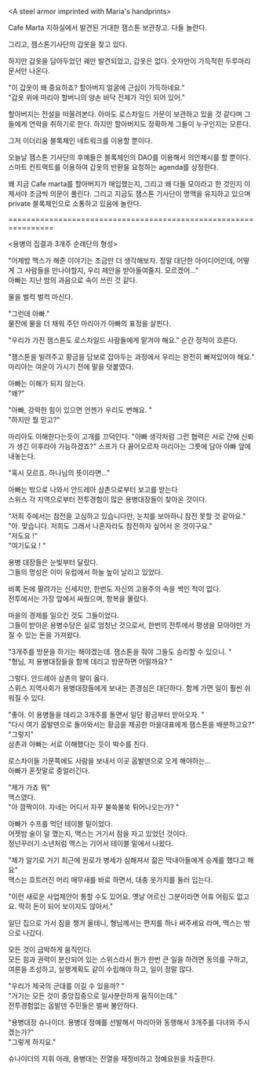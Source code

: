 <A steel armor imprinted with Maria's handprints>

Cafe Marta 지하실에서 발견된 거대한 잼스톤 보관창고. 다들 놀란다.<br>

그리고, 잼스톤기사단의 갑옷을 찾고 있다. <br>

하지만 갑옷을 담아두었던 궤만 발견되었고, 갑옷은 없다. 숫자만이 가득적힌 두루마리 문서만 나온다.<br>

"이 갑옷이 왜 중요하죠? 할아버지 얼굴에 근심이 가득하네요." <br>
"갑옷 위에 마리아 할버니의 양손 바닥 전체가 각인 되어 있어." <br>

할아버지는 전설을 떠올려본다.
아마도 로스차일드 가문이 보관하고 있을 것 같다며 그들에게 연락을 취하기로 한다.
하지만 할아버지도 정확하게 그들이 누구인지는 모른다.<br>

그저 이더리움 블록체인 네트워크를 이용할 뿐이다.<br>

오늘날 잼스톤 기사단의 후예들은 블록체인의 DAO를 이용해서 의안제시를 할 뿐이다. 스마트 컨트랙트를 이용하여 갑옷의 반환을 요청하는 agenda를 상정한다.<br>

왜 지금 Cafe marta를 할아버지가 매입했는지, 그리고 왜 다들 모이라고 한 것인지 이제서야 조금씩 의문이 풀린다. 그리고 지금도 잼스톤 기사단이 명맥을 유지하고 있으며 private 블록체인으로 소통하고 있음에 놀란다.<br>

================================================================

<용병의 집결과 3개주 순례단의 형성>

"어제밤 맥스가 해준 이야기는 조금만 더 생각해보자. 정말 대단한 아이디어인데, 어떻게 그 사람들을 만나야할지, 우리 제안을 받아들여줄지. 모르겠어..." <br>
아빠는 지난 밤의 과음으로 속이 쓰린 것 같다. <br>

물을 벌컥 벌컥 마신다. <br>

"그런데 아빠."<br>
물잔에 물을 더 채워 주던 마리아가 아빠의 표정을 살핀다.<br>

"우리가 가진 잼스톤도 로스차일드 사람들에게 맡겨야 해요."
순간 정적이 흐른다.

"잼스톤을 빌려주고 황금을 담보로 잡아두는 과정에서 우리는 완전히 빠져있어야 해요." <br>
마리아는 여운이 가시기 전에 말을 덧붙였다. <br>

아빠는 이해가 되지 않는다. <br>
"왜?"<br>

"아빠, 강력한 힘이 있으면 언젠가 우리도 변해요. "<br>
"하지만 뭘 믿고?"

마리아도 이해한다는듯이 고개를 끄덕인다.
"아빠 생각처럼 그런 협력은 서로 간에 신뢰가 생긴 이후라야 가능하겠죠?"
스프가 다 끓어오르자 마리아는 그릇에 담아 아빠 앞에 내놓는다. <br>

"혹시 모르죠. 하나님의 뜻이라면..." <br>

아빠는 밖으로 나와서 안드레아 삼촌으로부터 보고를 받는다 <br>
스위스 각 지역으로부터 전투경험이 많은 용병대장들이 찾아온 것이다. <br>

"저희 주에서는 참전을 고심하고 있습니다만, 눈치를 보아하니 참전 못할 것 같아요."<br>
"아. 맞습니다. 저희도 그래서 나혼자라도 참전하자 싶어서 온 것이구요." <br>
"저도요 !" <br>
"여기도요 ! " <br>

용병 대장들은 눈빛부터 달랐다. <br>
그들의 명성은 이미 유럽에서 하늘 높이 날리고 있었다. <br>

비록 돈에 팔려가는 신세지만, 한번도 자신의 고용주의 속을 썩인 적이 없다. <br>
전투에서는 가장 앞에서 싸웠으며, 항복을 몰랐다. <br>

마을의 경제를 일으킨 것도 그들이었다. <br>
그들이 받아온 용병수당은 실로 엄청난 것으로서, 한번의 전투에서 평생을 모아야만 가질 수 있는 돈을 가져왔다. <br>

"3개주를 방문을 하기는 해야겠는데. 잼스톤을 줘야 그들도 승리할 수 있으니. "<br>
"형님, 저 용병대장들을 함께 데리고 방문하면 어떨까요? " <br>

그렇다. 안드레아 삼촌의 말이 옳다. <br>
스위스 지역사회가 용병대장들에게 보내는 존경심은 대단하다. 함께 가면 일이 훨씬 쉬워질 수 있다. <br>

"좋아. 이 용병들을 데리고 3개주를 돌면서 일단 황금부터 받아오자. "<br>
"다시 여기 옵발덴으로 돌아와서는 황금을 제공한 마을대표에게 잼스톤을 배분하고요?"<br>
"그렇지"<br>
삼촌과 아빠는 서로 이해했다는 듯이 박수를 친다. <br>

로스차이들 가문쪽에도 사람을 보내서 이곳 옵발덴으로 오게 해야하는...<br>
아빠가 혼잣말로 중얼러긴다. <br>

"제가 가죠 뭐"<br>
맥스였다.<br>
"아 깜짝이야. 자네는 어디서 자꾸 불쑥불쑥 튀어나오는가? "<br>

아빠가 수프를 먹던 테이블 밑이었다. <br>
어젯밤 술이 덜 깼는지, 맥스는 거기서 잠을 자고 있었던 것이다. <br>
정넌꾸러기 소년처럼 맥스는 기어서 테이블 밑에서 나왔다. <br>

"제가 알기로 거기 최근에 원로가 병세가 심해져서 젊은 막내아들에게 승계를 했다고 해요"<br>
맥스는 흐트러진 머리 매무새를 바로 하면서, 대충 옷가지를 둘러 입는다. <br>

"이런 새로운 사업제안이 통할 수도 있어요. 옛날 어르신 그분이라면 어휴 어림도 없고요. 딱히 돈이 되어 보이지도 않아서."<br>

일단 집으로 가서 짐을 챙겨 올테니, 형님께서는 편지를 하나 써주세요 라며, 맥스는 밖으로 나갔다. <br>

모든 것이 급박하게 움직인다. <br>
모든 힘과 권력이 분산되어 있는 스위스라서 뭔가 한번 큰 일을 하려면 동의를 구하고, 여론을 조성하고, 실행계획도 같이 수립해야 하고, 일이 정말 많다. <br>

"우리가 제국의 군대를 이길 수 있을까? "<br>
"거기는 모든 것이 중앙집중으로 일사분란하게 움직이는데." <br>
전투경험없는 옵발덴 주민들은 벌써 불안하다. <br>

"용병대장 슈나이더. 용병대 정예를 선발해서 마리아와 동행해서 3개주를 다녀와 주시겠는가?"<br>
"그렇게 하지요." <br>

슈나이더의 지휘 아래, 용병대는 전열을 재정비하고 정예요원을 차출한다. <br>


